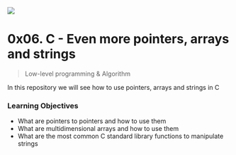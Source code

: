 ![](https://cdnp1.stackassets.com/dbd8b662370e2dd5283d3f352802c43c79b15f8d/store/opt/596/298/abf733ad50de70c3ad93f8b34f894876f93318a2aff76ccc7504ecce0fc1/product_16032_product_shot_wide_image.jpg)
# 0x06. C - Even more pointers, arrays and strings
> Low-level programming & Algorithm

In this repository we will see how to use pointers, arrays and strings in C
### Learning Objectives
-   What are pointers to pointers and how to use them
-   What are multidimensional arrays and how to use them
-   What are the most common C standard library functions to manipulate strings
